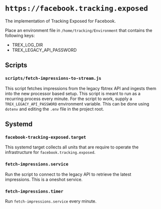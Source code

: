 # `https://facebook.tracking.exposed`

The implementation of Tracking Exposed for Facebook.

Place an environment file in `/home/tracking/Environment` that contains the following keys:

- TREX_LOG_DIR
- TREX_LEGACY_API_PASSWORD

## Scripts

### `scripts/fetch-impressions-to-stream.js`

This script fetches impressions from the legacy fbtrex API and ingests them into the new processor based setup. This script is meant to run as a recurring process every minute. For the script to work, supply a `TREX_LEGACY_API_PASSWORD` environment variable. This can be done using `dotenv` and editing the `.env` file in the project root.

## Systemd

### `facebook-tracking-exposed.target`

This systemd target collects all units that are require to operate the infrastructure for `facebook.tracking.exposed`.

### `fetch-impressions.service`

Run the script to connect to the legacy API to retrieve the latest impressions. This is a oneshot service.

### `fetch-impressions.timer`

Run `fetch-impressions.service` every minute.
